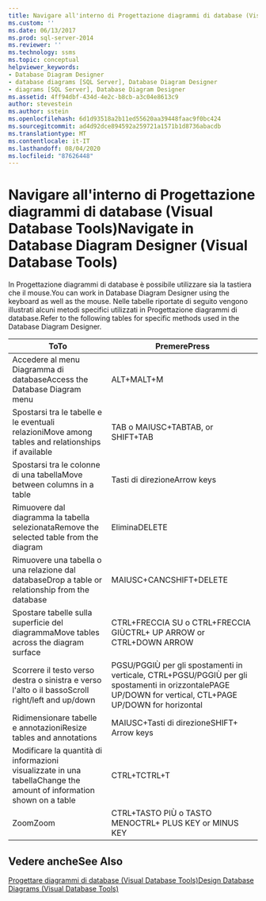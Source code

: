 ```yaml
---
title: Navigare all'interno di Progettazione diagrammi di database (Visual Database Tools) | Microsoft Docs
ms.custom: ''
ms.date: 06/13/2017
ms.prod: sql-server-2014
ms.reviewer: ''
ms.technology: ssms
ms.topic: conceptual
helpviewer_keywords:
- Database Diagram Designer
- database diagrams [SQL Server], Database Diagram Designer
- diagrams [SQL Server], Database Diagram Designer
ms.assetid: 4ff94dbf-434d-4e2c-b8cb-a3c04e8613c9
author: stevestein
ms.author: sstein
ms.openlocfilehash: 6d1d93518a2b11ed55620aa39448faac9f0bc424
ms.sourcegitcommit: ad4d92dce894592a259721a1571b1d8736abacdb
ms.translationtype: MT
ms.contentlocale: it-IT
ms.lasthandoff: 08/04/2020
ms.locfileid: "87626448"
---
```

# <a name="navigate-in-database-diagram-designer-visual-database-tools"></a><span data-ttu-id="08335-102">Navigare all'interno di Progettazione diagrammi di database (Visual Database Tools)</span><span class="sxs-lookup"><span data-stu-id="08335-102">Navigate in Database Diagram Designer (Visual Database Tools)</span></span>
  <span data-ttu-id="08335-103">In Progettazione diagrammi di database è possibile utilizzare sia la tastiera che il mouse.</span><span class="sxs-lookup"><span data-stu-id="08335-103">You can work in Database Diagram Designer using the keyboard as well as the mouse.</span></span> <span data-ttu-id="08335-104">Nelle tabelle riportate di seguito vengono illustrati alcuni metodi specifici utilizzati in Progettazione diagrammi di database.</span><span class="sxs-lookup"><span data-stu-id="08335-104">Refer to the following tables for specific methods used in the Database Diagram Designer.</span></span>  
  
|<span data-ttu-id="08335-105">**To**</span><span class="sxs-lookup"><span data-stu-id="08335-105">**To**</span></span>|<span data-ttu-id="08335-106">**Premere**</span><span class="sxs-lookup"><span data-stu-id="08335-106">**Press**</span></span>|  
|------------|---------------|  
|<span data-ttu-id="08335-107">Accedere al menu Diagramma di database</span><span class="sxs-lookup"><span data-stu-id="08335-107">Access the Database Diagram menu</span></span>|<span data-ttu-id="08335-108">ALT+M</span><span class="sxs-lookup"><span data-stu-id="08335-108">ALT+M</span></span>|  
|<span data-ttu-id="08335-109">Spostarsi tra le tabelle e le eventuali relazioni</span><span class="sxs-lookup"><span data-stu-id="08335-109">Move among tables and relationships if available</span></span>|<span data-ttu-id="08335-110">TAB o MAIUSC+TAB</span><span class="sxs-lookup"><span data-stu-id="08335-110">TAB, or SHIFT+TAB</span></span>|  
|<span data-ttu-id="08335-111">Spostarsi tra le colonne di una tabella</span><span class="sxs-lookup"><span data-stu-id="08335-111">Move between columns in a table</span></span>|<span data-ttu-id="08335-112">Tasti di direzione</span><span class="sxs-lookup"><span data-stu-id="08335-112">Arrow keys</span></span>|  
|<span data-ttu-id="08335-113">Rimuovere dal diagramma la tabella selezionata</span><span class="sxs-lookup"><span data-stu-id="08335-113">Remove the selected table from the diagram</span></span>|<span data-ttu-id="08335-114">Elimina</span><span class="sxs-lookup"><span data-stu-id="08335-114">DELETE</span></span>|  
|<span data-ttu-id="08335-115">Rimuovere una tabella o una relazione dal database</span><span class="sxs-lookup"><span data-stu-id="08335-115">Drop a table or relationship from the database</span></span>|<span data-ttu-id="08335-116">MAIUSC+CANC</span><span class="sxs-lookup"><span data-stu-id="08335-116">SHIFT+DELETE</span></span>|  
|<span data-ttu-id="08335-117">Spostare tabelle sulla superficie del diagramma</span><span class="sxs-lookup"><span data-stu-id="08335-117">Move tables across the diagram surface</span></span>|<span data-ttu-id="08335-118">CTRL+FRECCIA SU o CTRL+FRECCIA GIÙ</span><span class="sxs-lookup"><span data-stu-id="08335-118">CTRL+ UP ARROW or CTRL+DOWN ARROW</span></span>|  
|<span data-ttu-id="08335-119">Scorrere il testo verso destra o sinistra e verso l'alto o il basso</span><span class="sxs-lookup"><span data-stu-id="08335-119">Scroll right/left and up/down</span></span>|<span data-ttu-id="08335-120">PGSU/PGGIÙ per gli spostamenti in verticale, CTRL+PGSU/PGGIÙ per gli spostamenti in orizzontale</span><span class="sxs-lookup"><span data-stu-id="08335-120">PAGE UP/DOWN for vertical, CTL+PAGE UP/DOWN for horizontal</span></span>|  
|<span data-ttu-id="08335-121">Ridimensionare tabelle e annotazioni</span><span class="sxs-lookup"><span data-stu-id="08335-121">Resize tables and annotations</span></span>|<span data-ttu-id="08335-122">MAIUSC+Tasti di direzione</span><span class="sxs-lookup"><span data-stu-id="08335-122">SHIFT+ Arrow keys</span></span>|  
|<span data-ttu-id="08335-123">Modificare la quantità di informazioni visualizzate in una tabella</span><span class="sxs-lookup"><span data-stu-id="08335-123">Change the amount of information shown on a table</span></span>|<span data-ttu-id="08335-124">CTRL+T</span><span class="sxs-lookup"><span data-stu-id="08335-124">CTRL+T</span></span>|  
|<span data-ttu-id="08335-125">Zoom</span><span class="sxs-lookup"><span data-stu-id="08335-125">Zoom</span></span>|<span data-ttu-id="08335-126">CTRL+TASTO PIÙ o TASTO MENO</span><span class="sxs-lookup"><span data-stu-id="08335-126">CTRL+ PLUS KEY or MINUS KEY</span></span>|  
  
## <a name="see-also"></a><span data-ttu-id="08335-127">Vedere anche</span><span class="sxs-lookup"><span data-stu-id="08335-127">See Also</span></span>  
 [<span data-ttu-id="08335-128">Progettare diagrammi di database &#40;Visual Database Tools&#41;</span><span class="sxs-lookup"><span data-stu-id="08335-128">Design Database Diagrams &#40;Visual Database Tools&#41;</span></span>](visual-database-tools.md)  
  
  
